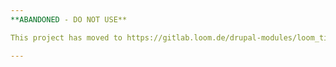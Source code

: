 ```yaml
---
**ABANDONED - DO NOT USE**

This project has moved to https://gitlab.loom.de/drupal-modules/loom_tile_base 

---
```

